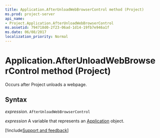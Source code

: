 ```yaml
---
title: Application.AfterUnloadWebBrowserControl method (Project)
ms.prod: project-server
api_name:
- Project.Application.AfterUnloadWebBrowserControl
ms.assetid: 794718d0-2f23-06ad-1d14-19fb7e946a1f
ms.date: 06/08/2017
localization_priority: Normal
---
```



# Application.AfterUnloadWebBrowserControl method (Project)

Occurs after Project unloads a webpage.


## Syntax

_expression_. `AfterUnloadWebBrowserControl`

 _expression_ A variable that represents an [Application](./Project.Application.md) object.

[!include[Support and feedback](~/includes/feedback-boilerplate.md)]